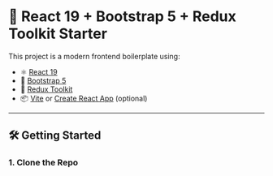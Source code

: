 # 🚀 React 19 + Bootstrap 5 + Redux Toolkit Starter

This project is a modern frontend boilerplate using:

- ⚛️ [React 19](https://reactjs.org/)
- 🎨 [Bootstrap 5](https://getbootstrap.com/)
- 🧠 [Redux Toolkit](https://redux-toolkit.js.org/)
- 📦 [Vite](https://vitejs.dev/) or [Create React App](https://create-react-app.dev/) (optional)

---

## 🛠️ Getting Started

### 1. Clone the Repo

